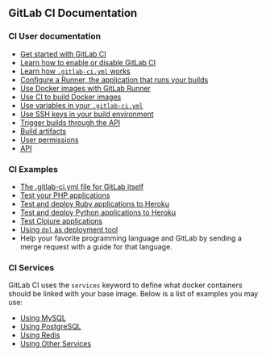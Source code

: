 ## GitLab CI Documentation

### CI User documentation

- [Get started with GitLab CI](quick_start/README.md)
- [Learn how to enable or disable GitLab CI](enable_or_disable_ci.md)
- [Learn how `.gitlab-ci.yml` works](yaml/README.md)
- [Configure a Runner, the application that runs your builds](runners/README.md)
- [Use Docker images with GitLab Runner](docker/using_docker_images.md)
- [Use CI to build Docker images](docker/using_docker_build.md)
- [Use variables in your `.gitlab-ci.yml`](variables/README.md)
- [Use SSH keys in your build environment](ssh_keys/README.md)
- [Trigger builds through the API](triggers/README.md)
- [Build artifacts](build_artifacts/README.md)
- [User permissions](permissions/README.md)
- [API](api/README.md)

### CI Examples

- [The .gitlab-ci.yml file for GitLab itself](https://gitlab.com/gitlab-org/gitlab-ce/blob/master/.gitlab-ci.yml)
- [Test your PHP applications](examples/php.md)
- [Test and deploy Ruby applications to Heroku](examples/test-and-deploy-ruby-application-to-heroku.md)
- [Test and deploy Python applications to Heroku](examples/test-and-deploy-python-application-to-heroku.md)
- [Test Clojure applications](examples/test-clojure-application.md)
- [Using `dpl` as deployment tool](deployment/README.md)
- Help your favorite programming language and GitLab by sending a merge request
  with a guide for that language.

### CI Services

GitLab CI uses the `services` keyword to define what docker containers should
be linked with your base image. Below is a list of examples you may use:

- [Using MySQL](services/mysql.md)
- [Using PostgreSQL](services/postgres.md)
- [Using Redis](services/redis.md)
- [Using Other Services](docker/using_docker_images.md#how-to-use-other-images-as-services)

